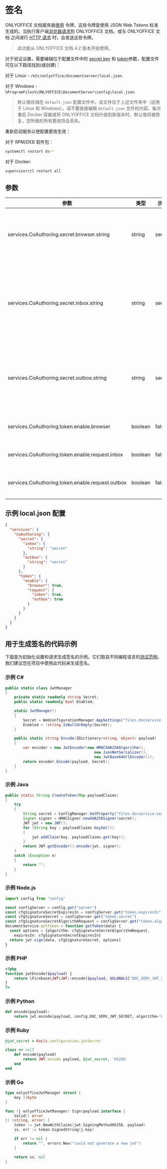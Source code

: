 ﻿# 签名

ONLYOFFICE 文档服务器[使用](../../get-started/how-it-works/security.md) 令牌，这些令牌是使用 JSON Web Tokens 标准生成的。当执行客户端[浏览器请求](browser.md)到 ONLYOFFICE 文档，或与 ONLYOFFICE 文档 之间进行 [HTTP 请求](request/request.md) 时，会发送这些令牌。

> 此功能从 ONLYOFFICE 文档 4.2 版本开始使用。

对于验证设置，需要编辑位于配置文件中的 [secret key](https://helpcenter.onlyoffice.com/installation/docs-developer-configuring.aspx#SecretKey) 和 [token](https://helpcenter.onlyoffice.com/installation/docs-developer-configuring.aspx#Token)参数，配置文件可在以下路径找到(或创建)：

对于 Linux - `/etc/onlyoffice/documentserver/local.json`.

对于 Windows - `%ProgramFiles%\ONLYOFFICE\DocumentServer\config\local.json`.

> 默认值存储在 `default.json` 配置文件中，该文件位于上述文件夹中（适用于 Linux 和 Windows）。请不要直接编辑 `default.json` 文件的内容。每次重启 Docker 容器或将 ONLYOFFICE 文档升级到新版本时，默认值将被恢复，您所做的所有更改将会丢失。

重新启动服务以使配置更改生效：

对于 RPM/DEB 软件包：

``` sh
systemctl restart ds-*
```

对于 Docker:

``` sh
supervisorctl restart all
```

## 参数

| 参数                                        | 类型    | 示例 | 描述                                                                                                                                                                                                                                                                                                                                                                             |
| ------------------------------------------------ | ------- | ------- | --------------------------------------------------------------------------------------------------------------------------------------------------------------------------------------------------------------------------------------------------------------------------------------------------------------------------------------------------------------------------------------- |
| services.CoAuthoring.secret.browser.string       | string  | secret  | 定义用于在客户端[浏览器请求](browser.md)中生成发送到 ONLYOFFICE 文档的令牌的密钥。                                                                                                                        |
| services.CoAuthoring.secret.inbox.string         | string  | secret  | 定义用于生成[传入 HTTP 请求](request/token-in-body.md#incoming-request)中的令牌的*密钥*，这些请求带有来自**文档存储服务**到**文档命令服务**、**文档转换服务**和**文档生成服务**的命令。|
| services.CoAuthoring.secret.outbox.string        | string  | secret  | 定义 *密钥* 用以通过文档编辑服务的在[outgoing HTTP requests](request/token-in-body.md#outgoing-requests) 到 `callbackUrl`* **地址中生成令牌**。                                                                                                                                                                                                          |
| services.CoAuthoring.token.enable.browser        | boolean | false   | 定义是否启用客户端[浏览器请求](browser.md)中的令牌。                                                                                                                                                                                                                                                                                         |
| services.CoAuthoring.token.enable.request.inbox  | boolean | false   | 定义是否启用 [传入HTTP请求](request/token-in-body.md#incoming-request)中的令牌。                                                                                                                                                                                                                                                                               |
| services.CoAuthoring.token.enable.request.outbox | boolean | false   | 定义[传出HTTP请求](request/token-in-body.md#outgoing-requests) 中的令牌是否已启用。                                                                                                                                                                                                                                                                               |

## 示例 local.json 配置

``` json
{
  "services": {
    "CoAuthoring": {
      "secret": {
        "inbox": {
          "string": "secret"
        },
        "outbox": {
          "string": "secret"
        }
      },
      "token": {
        "enable": {
          "browser": true,
          "request": {
            "inbox": true,
            "outbox": true
          }
        }
      }
    }
  }
}
```

## 用于生成签名的代码示例

下面是为初始化设置和请求生成签名的示例。它们取自不同编程语言的[测试范例](../../get-started/language-specific-examples/language-specific-examples.md)。我们建议您在项目中使用此代码来生成签名。

### 示例 C#

``` cs
public static class JwtManager
{
    private static readonly string Secret;
    public static readonly bool Enabled;

    static JwtManager()
    {
        Secret = WebConfigurationManager.AppSettings["files.docservice.secret"] ?? "";
        Enabled = !string.IsNullOrEmpty(Secret);
    }

    public static string Encode(IDictionary<string, object> payload)
    {
        var encoder = new JwtEncoder(new HMACSHA256Algorithm(),
                                        new JsonNetSerializer(),
                                        new JwtBase64UrlEncoder());
        return encoder.Encode(payload, Secret);
    }
}
```

### 示例 Java

``` java
public static String CreateToken(Map payloadClaims)
{
    try
    {
        String secret = ConfigManager.GetProperty("files.docservice.secret");
        Signer signer = HMACSigner.newSHA256Signer(secret);
        JWT jwt = new JWT();
        for (String key : payloadClaims.keySet())
        {
            jwt.addClaim(key, payloadClaims.get(key));
        }
        return JWT.getEncoder().encode(jwt, signer);
    }
    catch (Exception e)
    {
        return "";
    }
}
```

### 示例 Node.js

``` ts
import config from "config"

const configServer = config.get("server")
const cfgSignatureSecretExpiresIn = configServer.get("token.expiresIn")
const cfgSignatureSecret = configServer.get("token.secret")
const cfgSignatureSecretAlgorithmRequest = configServer.get("token.algorithmRequest")
documentService.getToken = function getToken(data) {
  const options = {algorithm: cfgSignatureSecretAlgorithmRequest,
    expiresIn: cfgSignatureSecretExpiresIn}
  return jwt.sign(data, cfgSignatureSecret, options)
}
```

### 示例 PHP

``` php
<?php
function jwtEncode($payload) {
    return \Firebase\JWT\JWT::encode($payload, $GLOBALS["DOC_SERV_JWT_SECRET"]);
}
?>
```

### 示例 Python

``` py
def encode(payload):
    return jwt.encode(payload, config.DOC_SERV_JWT_SECRET, algorithm='HS256')
```

### 示例 Ruby

``` rb
@jwt_secret = Rails.configuration.jwtSecret

class << self
    def encode(payload)
        return JWT.encode payload, @jwt_secret, 'HS256'
    end
end
```

### 示例 Go

``` go
type onlyofficeJwtManager struct {
    key []byte
}

func (j onlyofficeJwtManager) Sign(payload interface {
    Valid() error
}) (string, error) {
    token := jwt.NewWithClaims(jwt.SigningMethodHS256, payload)
    ss, err := token.SignedString(j.key)

    if err != nil {
        return "", errors.New("could not generate a new jwt")
    }

    return ss, nil
}
```
